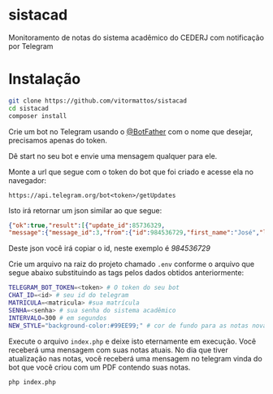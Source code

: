 # sistacad
Monitoramento de notas do sistema acadêmico do CEDERJ com notificação por Telegram

# Instalação
```bash
git clone https://github.com/vitormattos/sistacad
cd sistacad
composer install
```

Crie um bot no Telegram usando o [@BotFather](https://t.me/botfather) com o nome que desejar, precisamos apenas do token.

Dê start no seu bot e envie uma mensagem qualquer para ele.

Monte a url que segue com o token do bot que foi criado e acesse ela no navegador:

`https://api.telegram.org/bot<token>/getUpdates`

Isto irá retornar um json similar ao que segue:
```json
{"ok":true,"result":[{"update_id":85736329,
"message":{"message_id":3,"from":{"id":984536729,"first_name":"José","last_name":"das Couves","username":"JoseDasCouves"},"chat":{"id":984536729,"first_name":"José","last_name":"dasCouves","username":"JoseDasCouves","type":"private"},"date":1492302930,"text":"asfasdf"}}]}
```

Deste json você irá copiar o id, neste exemplo é *984536729*

Crie um arquivo na raiz do projeto chamado `.env` conforme o arquivo que segue abaixo substituindo as tags pelos dados obtidos anteriormente:
```bash
TELEGRAM_BOT_TOKEN=<token> # O token do seu bot
CHAT_ID=<id> # seu id do telegram
MATRICULA=<matricula> #sua matrícula
SENHA=<senha> # sua senha do sistema acadêmico
INTERVALO=300 # em segundos
NEW_STYLE="background-color:#99EE99;" # cor de fundo para as notas novas
```

Execute o arquivo `index.php` e deixe isto eternamente em execução. Você receberá uma mensagem com suas notas atuais. No dia que tiver atualização nas notas, você receberá uma mensagem no telegram vinda do bot que você criou com um PDF contendo suas notas.
```bash
php index.php
```
